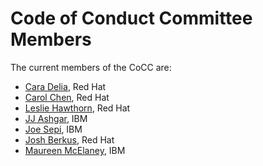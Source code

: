 # Code of Conduct Committee Members

The current members of the CoCC are:

* [Cara Delia](https://github.com/caradelia), Red Hat
* [Carol Chen](https://github.com/cybette), Red Hat
* [Leslie Hawthorn](https://github.com/lhawthorn), Red Hat
* [JJ Ashgar](https://github.com/jjasghar), IBM
* [Joe Sepi](https://github.com/joesepi), IBM
* [Josh Berkus](https://github.com/jberkus), Red Hat
* [Maureen McElaney](https://github.com/mmcelaney), IBM
